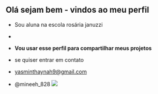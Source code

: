 ## Olá sejam bem - vindos ao meu perfil
- Sou aluna na escola rosária januzzi
- 
- **Vou usar esse perfil para compartilhar meus projetos**

- se quiser entrar em contato

- yasminthaynah9@gmail.com

- @mineeh_828
  ![](https://media1.tenor.com/m/i0ZF5p_daf4AAAAC/mops.gif) 
